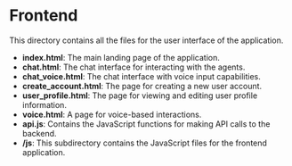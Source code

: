 # Frontend

This directory contains all the files for the user interface of the application.

- **index.html**: The main landing page of the application.
- **chat.html**: The chat interface for interacting with the agents.
- **chat_voice.html**: The chat interface with voice input capabilities.
- **create_account.html**: The page for creating a new user account.
- **user_profile.html**: The page for viewing and editing user profile information.
- **voice.html**: A page for voice-based interactions.
- **api.js**: Contains the JavaScript functions for making API calls to the backend.
- **/js**: This subdirectory contains the JavaScript files for the frontend application.